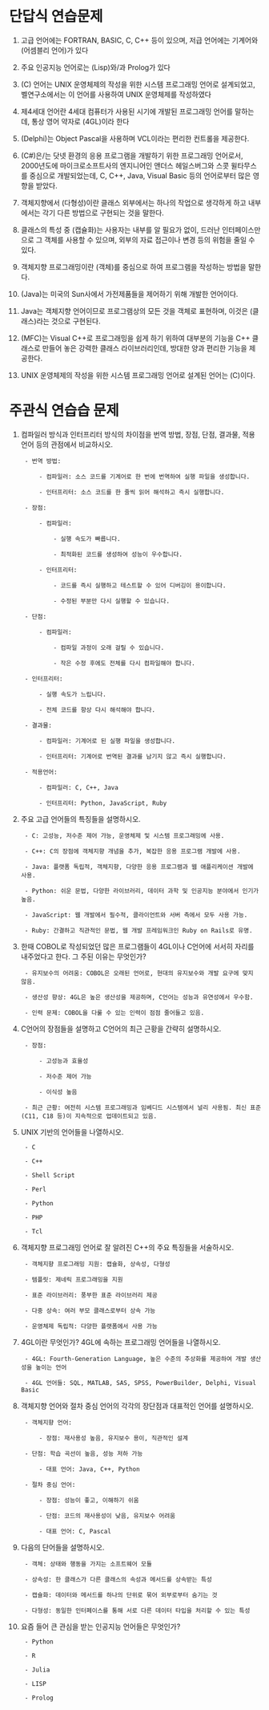 # 단답식 연습문제

1. 고급 언어에는 FORTRAN, BASIC, C, C++ 등이 있으며, 저급 언어에는 기계어와 (어셈블리 언어)가 있다

2. 주요 인공지능 언어로는 (Lisp)와/과 Prolog가 있다

3. (C) 언어는 UNIX 운영체제의 작성을 위한 시스템 프로그래밍 언어로 설계되었고, 벨연구소에서는 이 언어를 사용하여 UNIX 운영체제를 작성하였다

4. 제4세대 언어란 4세대 컴퓨터가 사용된 시기에 개발된 프로그래밍 언어를 말하는데, 통상 영어 약자로 (4GL)이라 한다

5. (Delphi)는 Object Pascal을 사용하며 VCL이라는 편리한 컨트롤을 제공한다.

6. (C#)은/는 닷넷 환경의 응용 프로그램을 개발하기 위한 프로그래밍 언어로서, 2000년도에 마이크로소프트사의 엔지니어인 앤더스 헤일스버그와 스콧 윌타무스를 중심으로 개발되었는데, C, C++, Java, Visual Basic 등의 언어로부터 많은 영향을 받았다.

7. 객체지향에서 (다형성)이란 클래스 외부에서는 하나의 작업으로 생각하게 하고 내부에서는 각기 다른 방법으로 구현되는 것을 말한다.

8. 클래스의 특성 중 (캡슐화)는 사용자는 내부를 알 필요가 없이, 드러난 인터페이스만으로 그 객체를 사용할 수 있으며, 외부의 자료 접근이나 변경 등의 위험을 줄일 수 있다.

9. 객체지향 프로그래밍이란 (객체)를 중심으로 하여 프로그램을 작성하는 방법을 말한다.

10. (Java)는 미국의 Sun사에서 가전제품들을 제어하기 위해 개발한 언어이다.

11. Java는 객체지향 언어이므로 프로그램상의 모든 것을 객체로 표현하며, 이것은 (클래스)라는 것으로 구현된다.

12. (MFC)는 Visual C++로 프로그래밍을 쉽게 하기 위하여 대부분의 기능을 C++ 클래스로 만들어 놓은 강력한 클래스 라이브러리인데, 방대한 양과 편리한 기능을 제공한다.

13. UNIX 운영체제의 작성을 위한 시스템 프로그래밍 언어로 설계된 언어는 (C)이다.

# 주관식 연습습 문제

1. 컴파일러 방식과 인터프리터 방식의 차이점을 번역 방법, 장점, 단점, 결과물, 적용언어 등의 관점에서 비교하시오.

		- 번역 방법:
	
			- 컴파일러: 소스 코드를 기계어로 한 번에 번역하여 실행 파일을 생성합니다.
	
			- 인터프리터: 소스 코드를 한 줄씩 읽어 해석하고 즉시 실행합니다.
	
		- 장점:
	
			- 컴파일러:
	
				- 실행 속도가 빠릅니다.
	
				- 최적화된 코드를 생성하여 성능이 우수합니다.
	
			- 인터프리터:
	
				- 코드를 즉시 실행하고 테스트할 수 있어 디버깅이 용이합니다.
	
				- 수정된 부분만 다시 실행할 수 있습니다.
	
		- 단점:
	
			- 컴파일러:
	
				- 컴파일 과정이 오래 걸릴 수 있습니다.
	
				- 작은 수정 후에도 전체를 다시 컴파일해야 합니다.
	
		- 인터프리터:
	
			- 실행 속도가 느립니다.
	
			- 전체 코드를 항상 다시 해석해야 합니다.
	
		- 결과물:
	
			- 컴파일러: 기계어로 된 실행 파일을 생성합니다.
	
			- 인터프리터: 기계어로 번역된 결과를 남기지 않고 즉시 실행합니다.
	
		- 적용언어:
	
			- 컴파일러: C, C++, Java
	
			- 인터프리터: Python, JavaScript, Ruby

1. 주요 고급 언어들의 특징들을 설명하시오.

		- C: 고성능, 저수준 제어 가능, 운영체제 및 시스템 프로그래밍에 사용.

		- C++: C의 장점에 객체지향 개념을 추가, 복잡한 응용 프로그램 개발에 사용.

		- Java: 플랫폼 독립적, 객체지향, 다양한 응용 프로그램과 웹 애플리케이션 개발에 사용.

		- Python: 쉬운 문법, 다양한 라이브러리, 데이터 과학 및 인공지능 분야에서 인기가 높음.

		- JavaScript: 웹 개발에서 필수적, 클라이언트와 서버 측에서 모두 사용 가능.

		- Ruby: 간결하고 직관적인 문법, 웹 개발 프레임워크인 Ruby on Rails로 유명.

2. 한때 COBOL로 작성되었던 많은 프로그램들이 4GL이나 C언어에 서서히 자리를 내주었다고 한다. 그 주된 이유는 무엇인가?

		- 유지보수의 어려움: COBOL은 오래된 언어로, 현대의 유지보수와 개발 요구에 맞지 않음.

		- 생산성 향상: 4GL은 높은 생산성을 제공하며, C언어는 성능과 유연성에서 우수함.

		- 인력 문제: COBOL을 다룰 수 있는 인력이 점점 줄어들고 있음.

3. C언어의 장점들을 설명하고 C언어의 최근 근황을 간략히 설명하시오.

		- 장점:
	
			- 고성능과 효율성
	
			- 저수준 제어 가능
	
			- 이식성 높음
	
		- 최근 근황: 여전히 시스템 프로그래밍과 임베디드 시스템에서 널리 사용됨. 최신 표준(C11, C18 등)이 지속적으로 업데이트되고 있음.

4. UNIX 기반의 언어들을 나열하시오.

		- C

		- C++
	
		- Shell Script

		- Perl

		- Python

		- PHP

		- Tcl

5. 객체지향 프로그래밍 언어로 잘 알려진 C++의 주요 특징들을 서술하시오.

		- 객체지향 프로그래밍 지원: 캡슐화, 상속성, 다형성

		- 템플릿: 제네릭 프로그래밍을 지원

		- 표준 라이브러리: 풍부한 표준 라이브러리 제공

		- 다중 상속: 여러 부모 클래스로부터 상속 가능

		- 운영체제 독립적: 다양한 플랫폼에서 사용 가능

6. 4GL이란 무엇인가? 4GL에 속하는 프로그래밍 언어들을 나열하시오.

		- 4GL: Fourth-Generation Language, 높은 수준의 추상화를 제공하여 개발 생산성을 높이는 언어

		- 4GL 언어들: SQL, MATLAB, SAS, SPSS, PowerBuilder, Delphi, Visual Basic

7. 객체지향 언어와 절차 중심 언어의 각각의 장단점과 대표적인 언어를 설명하시오.
	
		- 객체지향 언어:
	
			- 장점: 재사용성 높음, 유지보수 용이, 직관적인 설계
	
		- 단점: 학습 곡선이 높음, 성능 저하 가능
	
			- 대표 언어: Java, C++, Python
	
		- 절차 중심 언어:
	
			- 장점: 성능이 좋고, 이해하기 쉬움
	
			- 단점: 코드의 재사용성이 낮음, 유지보수 어려움
	
			- 대표 언어: C, Pascal

1. 다음의 단어들을 설명하시오.

		- 객체: 상태와 행동을 가지는 소프트웨어 모듈
	
		- 상속성: 한 클래스가 다른 클래스의 속성과 메서드를 상속받는 특성
	
		- 캡슐화: 데이터와 메서드를 하나의 단위로 묶어 외부로부터 숨기는 것
	
		- 다형성: 동일한 인터페이스를 통해 서로 다른 데이터 타입을 처리할 수 있는 특성

2. 요즘 들어 큰 관심을 받는 인공지능 언어들은 무엇인가?

		- Python

		- R

		- Julia

		- LISP

		- Prolog